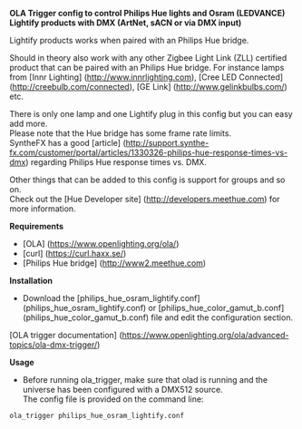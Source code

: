 **OLA Trigger config to control Philips Hue lights and Osram (LEDVANCE) Lightify products with DMX (ArtNet, sACN or via DMX input)**

Lightify products works when paired with an Philips Hue bridge.

Should in theory also work with any other Zigbee Light Link (ZLL) certified product that can be paired with an Philips Hue bridge.
For instance lamps from [Innr Lighting] (http://www.innrlighting.com), [Cree LED Connected] (http://creebulb.com/connected), [GE Link] (http://www.gelinkbulbs.com/) etc.

There is only one lamp and one Lightify plug in this config but you can easy add more.    
Please note that the Hue bridge has some frame rate limits.  
SyntheFX has a good [article] (http://support.synthe-fx.com/customer/portal/articles/1330326-philips-hue-response-times-vs-dmx) regarding Philips Hue response times vs. DMX.

Other things that can be added to this config is support for groups and so on.  
Check out the [Hue Developer site] (http://developers.meethue.com) for more information.

**Requirements**

* [OLA] (https://www.openlighting.org/ola/)
* [curl] (https://curl.haxx.se/)
* [Philips Hue bridge] (http://www2.meethue.com)

**Installation**
  
* Download the [philips_hue_osram_lightify.conf] (philips_hue_osram_lightify.conf) or [philips_hue_color_gamut_b.conf] (philips_hue_color_gamut_b.conf) file and edit the configuration section.

[OLA trigger documentation] (https://www.openlighting.org/ola/advanced-topics/ola-dmx-trigger/)

**Usage** 

* Before running ola_trigger, make sure that olad is running and the universe has been configured with a DMX512 source.  
The config file is provided on the command line:

`ola_trigger philips_hue_osram_lightify.conf`
